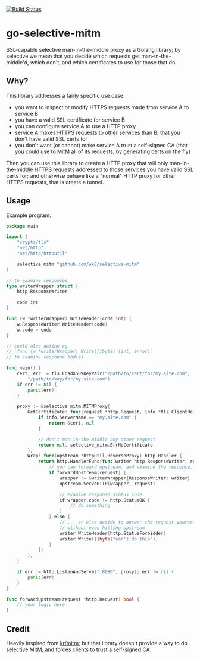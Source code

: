 [![Build Status](https://travis-ci.com/wk8/selective-mitm.svg?branch=master)](https://travis-ci.com/wk8/selective-mitm)

# go-selective-mitm

SSL-capable selective man-in-the-middle proxy as a Golang library; by selective we mean that you decide which requests get man-in-the-middle'd, which don't, and which certificates to use for those that do.

## Why?

This library addresses a fairly specific use case:
* you want to inspect or modify HTTPS requests made from service A to service B
* you have a valid SSL certificate for service B
* you can configure service A to use a HTTP proxy
* service A makes HTTPS requests to other services than B, that you don't have valid SSL certs for
* you don't want (or cannot) make service A trust a self-signed CA (that you could use to MitM all of its requests, by generating certs on the fly)

Then you can use this library to create a HTTP proxy that will only man-in-the-middle HTTPS requests addressed to those services you have valid SSL certs for; and otherwise behave like a "normal" HTTP proxy for other HTTPS requests, that is create a tunnel.

## Usage

Example program:

```go
package main

import (
	"crypto/tls"
	"net/http"
	"net/http/httputil"

	selective_mitm "github.com/wk8/selective-mitm"
)

// to examine responses
type writerWrapper struct {
	http.ResponseWriter

	code int
}

func (w *writerWrapper) WriteHeader(code int) {
	w.ResponseWriter.WriteHeader(code)
	w.code = code
}

// could also define eg
// `func (w *writerWrapper) Write([]byte) (int, error)`
// to examine response bodies

func main() {
	cert, err := tls.LoadX509KeyPair("/path/to/cert/for/my.site.com",
		"/path/to/key/for/my.site.com")
	if err != nil {
		panic(err)
	}

	proxy := &selective_mitm.MITMProxy{
		GetCertificate: func(request *http.Request, info *tls.ClientHelloInfo) (*tls.Certificate, error) {
			if info.ServerName == "my.site.com" {
				return &cert, nil
			}

			// don't man-in-the-middle any other request
			return nil, selective_mitm.ErrNoCertificate
		},
		Wrap: func(upstream *httputil.ReverseProxy) http.Handler {
			return http.HandlerFunc(func(writer http.ResponseWriter, request *http.Request) {
				// you can forward upstream, and examine the response...
				if forwardUpstream(request) {
					wrapper := &writerWrapper{ResponseWriter: writer}
					upstream.ServeHTTP(wrapper, request)

					// examine response status code
					if wrapper.code != http.StatusOK {
						// do something
					}
				} else {
					// ... or else decide to answer the request yourself,
					// without even hitting upstream
					writer.WriteHeader(http.StatusForbidden)
					writer.Write([]byte("can't do this"))
				}
			})
		},
	}

	if err := http.ListenAndServe(":8080", proxy); err != nil {
		panic(err)
	}
}

func forwardUpstream(request *http.Request) bool {
    // your logic here
}
```

## Credit

Heavily inspired from [kr/mitm](https://github.com/kr/mitm); but that library doesn't provide a way to do selective MitM, and forces clients to trust a self-signed CA.
